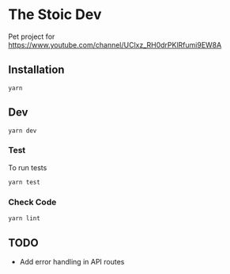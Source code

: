 # The Stoic Dev

Pet project for https://www.youtube.com/channel/UClxz_RH0drPKlRfumi9EW8A

## Installation

```
yarn
```

## Dev

```
yarn dev
```


### Test

To run tests

```
yarn test
```


### Check Code

```
yarn lint
```

## TODO

* Add error handling in API routes
